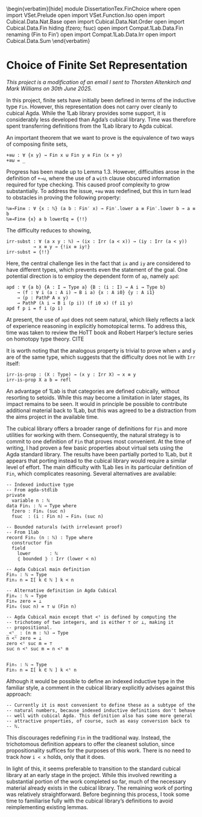 <!--
```
module Dissertation.FinChoice where
open import VSet.Prelude
open import VSet.Function.Iso
open import Cubical.Data.Nat.Base
open import Cubical.Data.Nat.Order
open import Cubical.Data.Fin hiding (fzero; fsuc)
open import Compat.1Lab.Data.Fin renaming (Fin to Fin′)
open import Compat.1Lab.Data.Irr
open import Cubical.Data.Sum
```
-->

\begin{verbatim}[hide]
module DissertationTex.FinChoice where
open import VSet.Prelude
open import VSet.Function.Iso
open import Cubical.Data.Nat.Base
open import Cubical.Data.Nat.Order
open import Cubical.Data.Fin hiding (fzero; fsuc)
open import Compat.1Lab.Data.Fin renaming (Fin to Fin′)
open import Compat.1Lab.Data.Irr
open import Cubical.Data.Sum
\end{verbatim}


# Choice of Finite Set Representation

*This project is a modification of an email I sent to Thorsten
Altenkirch and Mark Williams on 30th June 2025.*

In this project, finite sets have initially been defined in terms of
the inductive type `Fin`. However, this representation does not carry
over cleanly to cubical Agda. While the 1Lab library provides some
support, it is considerably less developed than Agda’s cubical
library. Time was therefore spent transferring definitions from the
1Lab library to Agda cubical.

An important theorem that we want to prove is the equivalence of two ways
of composing finite sets,

```
+≅⊎ : ∀ {x y} → Fin x ⊎ Fin y ≅ Fin (x + y)
+≅⊎ = _
```

Progress has been made up to Lemma 1.3. However, difficulties arose in
the definition of `+→⊎`, where the use of a `with` clause obscured
information required for type checking. This caused proof complexity
to grow substantially. To address the issue, `+≅⊎` was redefined, but
this in turn lead to obstacles in proving the following property:

```
ℕ≡→Fin≡ : ∀ {x : ℕ} (a b : Fin′ x) → Fin′.lower a ≡ Fin′.lower b → a ≡ b
ℕ≡→Fin≡ {x} a b lowerEq = {!!}
```

The difficulty reduces to showing,

```
irr-subst : ∀ (a x y : ℕ) → (ix : Irr (a < x)) → (iy : Irr (a < y))
          → x ≡ y → {!ix ≡ iy!}
irr-subst = {!!}
```

Here, the central challenge lies in the fact that `ix` and `iy` are
considered to have different types, which prevents even the statement
of the goal. One potential direction is to employ the dependent form
of `ap`, namely `apd`:

```
apd : ∀ {a b} {A : I → Type a} {B : (i : I) → A i → Type b}
    → (f : ∀ i (a : A i) → B i a) {x : A i0} {y : A i1}
    → (p : PathP A x y)
    → PathP (λ i → B i (p i)) (f i0 x) (f i1 y)
apd f p i = f i (p i)
```

At present, the use of `apd` does not seem natural, which likely
reflects a lack of experience reasoning in explicitly homotopical
terms. To address this, time was taken to review the HoTT book and
Robert Harper’s lecture series on homotopy type theory. CITE

It is worth noting that the analogous property is trivial to prove
when `x` and `y` are of the same type, which suggests that the
difficulty does not lie with `Irr` itself:

```
irr-is-prop : (X : Type) → (x y : Irr X) → x ≡ y
irr-is-prop X a b = refl
```

An advantage of 1Lab is that categories are defined cubically, without
resorting to setoids. While this may become a limitation in later
stages, its impact remains to be seen. It would in principle be
possible to contribute additional material back to 1Lab, but this was
agreed to be a distraction from the aims project in the available time.

The cubical library offers a broader range of definitions for `Fin`
and more utilities for working with them. Consequently, the natural
strategy is to commit to one definition of `Fin` that proves most
convenient. At the time of writing, I had proven a few basic
properties about virtual sets using the Agda standard library. The
results have been partially ported to 1Lab, but it appears that
porting instead to the cubical library would require a
similar level of effort. The main difficulty with 1Lab lies in its
particular definition of `Fin`, which complicates reasoning. Several
alternatives are available:

```
-- Indexed inductive type
-- From agda-stdlib
private
  variable n : ℕ
data Fin₁ : ℕ → Type where
  fzero : Fin₁ (suc n)
  fsuc  : (i : Fin n) → Fin₁ (suc n)

-- Bounded naturals (with irrelevant proof)
-- From 1lab
record Fin₂ (n : ℕ) : Type where
  constructor fin
  field
    lower       : ℕ
    ⦃ bounded ⦄ : Irr (lower < n)

-- Agda Cubical main definition
Fin₃ : ℕ → Type
Fin₃ n = Σ[ k ∈ ℕ ] k < n

-- Alternative definition in Agda Cubical
Fin₄ : ℕ → Type
Fin₄ zero = ⊥
Fin₄ (suc n) = ⊤ ⊎ (Fin n)

-- Agda Cubical main except that <ᵗ is defined by computing the
-- trichotomy of two integers, and is either ⊤ or ⊥, making it
-- propositional.
_<ᵗ_ : (n m : ℕ) → Type
n <ᵗ zero = ⊥
zero <ᵗ suc m = ⊤
suc n <ᵗ suc m = n <ᵗ m


Fin₅ : ℕ → Type
Fin₅ n = Σ[ k ∈ ℕ ] k <ᵗ n
```

Although it would be possible to define an indexed inductive type in
the familiar style, a comment in the cubical library explicitly
advises against this approach:

```
-- Currently it is most convenient to define these as a subtype of the
-- natural numbers, because indexed inductive definitions don't behave
-- well with cubical Agda. This definition also has some more general
-- attractive properties, of course, such as easy conversion back to
-- ℕ.
```

This discourages redefining `Fin` in the traditional way. Instead, the
trichotomous definition appears to offer the cleanest solution, since
propositionality suffices for the purposes of this work. There is no
need to track *how* `i < x` holds, only that it does.

In light of this, it seems preferable to transition to the standard
cubical library at an early stage in the project. While this involved
rewriting a substantial portion of the work completed so far, much of the
necessary material already exists in the cubical library. The
remaining work of porting was relatively straightforward. Before
beginning this process, I took some time to familiarise fully with
the cubical library’s definitions to avoid reimplementing existing
lemmas.
